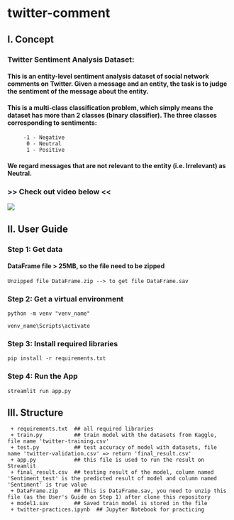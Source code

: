 # twitter-comment

## I. Concept

###  Twitter Sentiment Analysis Dataset:
#### This is an entity-level sentiment analysis dataset of social network comments on Twitter. Given a message and an entity, the task is to judge the sentiment of the message about the entity.
#### This is a multi-class classification problem, which simply means the dataset has more than 2 classes (binary classifier). The three classes corresponding to sentiments:

```
     -1 - Negative
      0 - Neutral
      1 - Positive
```
#### We regard messages that are not relevant to the entity (i.e. Irrelevant) as Neutral.

### >> Check out video below <<

![](twitter-gif.gif)

## II. User Guide

###  Step 1: Get data

#### DataFrame file > 25MB, so the file need to be zipped 
```
Unzipped file DataFrame.zip --> to get file DataFrame.sav 
```

###  Step 2: Get a virtual environment
```
python -m venv "venv_name"
```

```
venv_name\Scripts\activate
```

###  Step 3: Install required libraries 
```
pip install -r requirements.txt
```

###  Step 4: Run the App
```
streamlit run app.py
```

## III. Structure
```
 + requirements.txt  ## all required libraries
 + train.py          ## train model with the datasets from Kaggle, file name 'twitter-training.csv'
 + test.py           ## test accuracy of model with datasets, file name 'twitter-validation.csv' => return 'final_result.csv'
 + app.py            ## this file is used to run the result on Streamlit
 + final_result.csv  ## testing result of the model, column named 'Sentiment_test' is the predicted result of model and column named 'Sentiment' is true value
 + DataFrame.zip     ## This is DataFrame.sav, you need to unzip this file (as the User's Guide on Step 1) after clone this repository 
 + model1.sav        ## Saved train model is stored in the file
 + twitter-practices.ipynb  ## Jupyter Notebook for practicing
```
